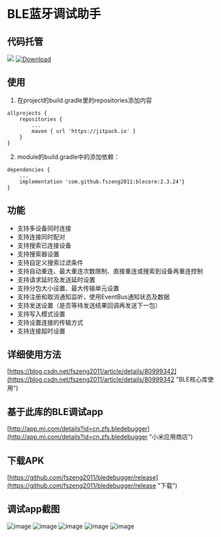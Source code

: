 # BLE蓝牙调试助手

## 代码托管
[![](https://jitpack.io/v/fszeng2011/blecore.svg)](https://jitpack.io/#fszeng2011/blecore)
[![Download](https://api.bintray.com/packages/fszeng2017/maven/blecore/images/download.svg) ](https://bintray.com/fszeng2017/maven/blecore/_latestVersion)

## 使用

1. 在project的build.gradle里的repositories添加内容
```
allprojects {
	repositories {
		...
		maven { url 'https://jitpack.io' }
	}
}
```
2. module的build.gradle中的添加依赖：
```
dependencies {
	...
	implementation 'com.github.fszeng2011:blecore:2.3.24'}
}
```

## 功能
- 支持多设备同时连接
- 支持连接同时配对
- 支持搜索已连接设备
- 支持搜索器设置
- 支持自定义搜索过滤条件
- 支持自动重连、最大重连次数限制、直接重连或搜索到设备再重连控制
- 支持请求延时及发送延时设置
- 支持分包大小设置、最大传输单元设置
- 支持注册和取消通知监听，使用EventBus通知状态及数据
- 支持发送设置（是否等待发送结果回调再发送下一包）
- 支持写入模式设置
- 支持设置连接的传输方式
- 支持连接超时设置

## 详细使用方法

[https://blog.csdn.net/fszeng2011/article/details/80999342](https://blog.csdn.net/fszeng2011/article/details/80999342 "BLE核心库使用")	

## 基于此库的BLE调试app
[http://app.mi.com/details?id=cn.zfs.bledebugger](http://app.mi.com/details?id=cn.zfs.bledebugger "小米应用商店")


## 下载APK
[https://github.com/fszeng2011/bledebugger/release](https://github.com/fszeng2011/bledebugger/release "下载")


## 调试app截图
![image](https://github.com/fszeng2011/blecore/blob/master/screenshot/0d12b411b69c21f97460983f0e22280e5ec424032.jpg)
![image](https://github.com/fszeng2011/blecore/blob/master/screenshot/0d12b411b69c22f978609b3f0e222b0e5fc424032.jpg)
![image](https://github.com/fszeng2011/blecore/blob/master/screenshot/0d12b411b69c23f97e609c3f09222f0e54c424032.jpg)
![image](https://github.com/fszeng2011/blecore/blob/master/screenshot/0e623b5f536864d7b1ef7881cdfdd6f6c420eb5a9.jpg)
![image](https://github.com/fszeng2011/blecore/blob/master/screenshot/02b5d84bc72bd4cfa34f80bb3e5ef7439a4ba476b.jpg)
